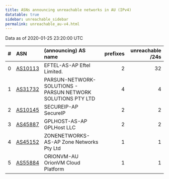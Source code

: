 ```yaml
---
title: ASNs announcing unreachable networks in AU (IPv4)
datatable: true
sidebar: unreachable_sidebar
permalink: unreachable_au-v4.html
---
```


Data as of 2020-01-25 23:20:00 UTC


<div class="datatable-begin"></div>

|   # | ASN                                    | (announcing) AS name                                        |   prefixes |   unreachable /24s |
|----:|:---------------------------------------|:------------------------------------------------------------|-----------:|-------------------:|
|   0 | [AS10113](unreachable_AS10113-v4.html) | EFTEL-AS-AP Eftel Limited.                                  |          2 |                 32 |
|   1 | [AS31732](unreachable_AS31732-v4.html) | PARSUN-NETWORK-SOLUTIONS - PARSUN NETWORK SOLUTIONS PTY LTD |          4 |                  4 |
|   2 | [AS10145](unreachable_AS10145-v4.html) | SECUREIP-AP SecureIP                                        |          2 |                  2 |
|   3 | [AS45887](unreachable_AS45887-v4.html) | GPLHOST-AS-AP GPLHost LLC                                   |          2 |                  2 |
|   4 | [AS45152](unreachable_AS45152-v4.html) | ZONENETWORKS-AS-AP Zone Networks Pty Ltd                    |          1 |                  1 |
|   5 | [AS55884](unreachable_AS55884-v4.html) | ORIONVM-AU OrionVM Cloud Platform                           |          1 |                  1 |

<div class="datatable-end"></div>